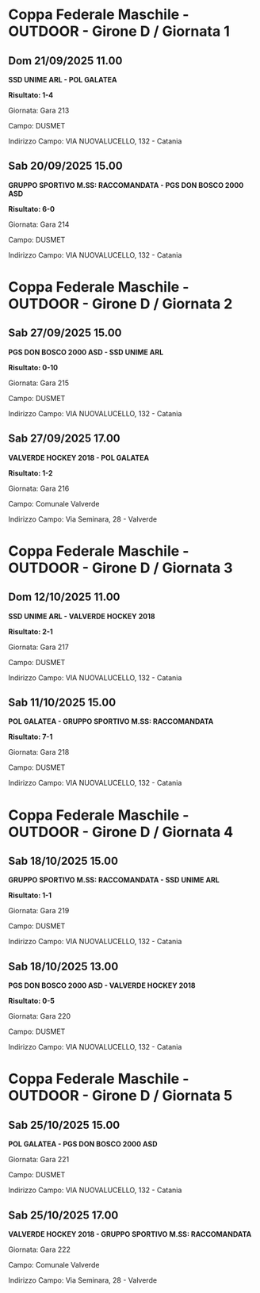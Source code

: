 # Coppa Federale Maschile - OUTDOOR  - Girone D / Giornata 1
## Dom 21/09/2025 11.00

<strong>SSD UNIME ARL - POL GALATEA</strong>

**Risultato: 1-4**

Giornata: Gara 213

Campo: DUSMET 

Indirizzo Campo:  VIA NUOVALUCELLO, 132 - Catania



## Sab 20/09/2025 15.00

<strong>GRUPPO SPORTIVO M.SS: RACCOMANDATA - PGS DON BOSCO 2000 ASD</strong>

**Risultato: 6-0**

Giornata: Gara 214

Campo: DUSMET 

Indirizzo Campo:  VIA NUOVALUCELLO, 132 - Catania


# Coppa Federale Maschile - OUTDOOR  - Girone D / Giornata 2
## Sab 27/09/2025 15.00

<strong>PGS DON BOSCO 2000 ASD - SSD UNIME ARL</strong>

**Risultato: 0-10**

Giornata: Gara 215

Campo: DUSMET 

Indirizzo Campo:  VIA NUOVALUCELLO, 132 - Catania



## Sab 27/09/2025 17.00

<strong>VALVERDE HOCKEY 2018 - POL GALATEA</strong>

**Risultato: 1-2**

Giornata: Gara 216

Campo: Comunale Valverde 

Indirizzo Campo:  Via Seminara, 28 - Valverde


# Coppa Federale Maschile - OUTDOOR  - Girone D / Giornata 3
## Dom 12/10/2025 11.00

<strong>SSD UNIME ARL - VALVERDE HOCKEY 2018</strong>

**Risultato: 2-1**

Giornata: Gara 217

Campo: DUSMET 

Indirizzo Campo:  VIA NUOVALUCELLO, 132 - Catania



## Sab 11/10/2025 15.00

<strong>POL GALATEA - GRUPPO SPORTIVO M.SS: RACCOMANDATA</strong>

**Risultato: 7-1**

Giornata: Gara 218

Campo: DUSMET 

Indirizzo Campo:  VIA NUOVALUCELLO, 132 - Catania


# Coppa Federale Maschile - OUTDOOR  - Girone D / Giornata 4
## Sab 18/10/2025 15.00

<strong>GRUPPO SPORTIVO M.SS: RACCOMANDATA - SSD UNIME ARL</strong>

**Risultato: 1-1**

Giornata: Gara 219

Campo: DUSMET 

Indirizzo Campo:  VIA NUOVALUCELLO, 132 - Catania



## Sab 18/10/2025 13.00

<strong>PGS DON BOSCO 2000 ASD - VALVERDE HOCKEY 2018</strong>

**Risultato: 0-5**

Giornata: Gara 220

Campo: DUSMET 

Indirizzo Campo:  VIA NUOVALUCELLO, 132 - Catania


# Coppa Federale Maschile - OUTDOOR  - Girone D / Giornata 5
## Sab 25/10/2025 15.00

<strong>POL GALATEA - PGS DON BOSCO 2000 ASD</strong>

Giornata: Gara 221

Campo: DUSMET 

Indirizzo Campo:  VIA NUOVALUCELLO, 132 - Catania



## Sab 25/10/2025 17.00

<strong>VALVERDE HOCKEY 2018 - GRUPPO SPORTIVO M.SS: RACCOMANDATA</strong>

Giornata: Gara 222

Campo: Comunale Valverde 

Indirizzo Campo:  Via Seminara, 28 - Valverde


